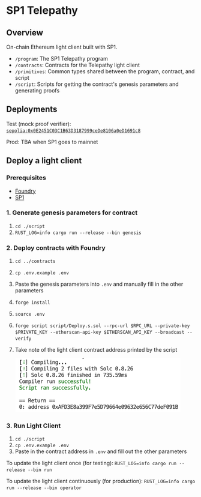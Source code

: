 # SP1 Telepathy

## Overview

On-chain Ethereum light client built with SP1.

- `/program`: The SP1 Telepathy program
- `/contracts`: Contracts for the Telepathy light client
- `/primitives`: Common types shared between the program, contract, and script
- `/script`: Scripts for getting the contract's genesis parameters and generating proofs


## Deployments
Test (mock proof verifier): [`sepolia:0x0E2451C03C1B63D3187999ceDe8106a0eD1691c8`](https://sepolia.etherscan.io/address/0x0E2451C03C1B63D3187999ceDe8106a0eD1691c8)

Prod: TBA when SP1 goes to mainnet

## Deploy a light client

### Prerequisites 
- [Foundry](https://book.getfoundry.sh/getting-started/installation)
- [SP1](https://docs.succinct.xyz/getting-started/install.html)
  
### 1. Generate genesis parameters for contract

1. `cd ./script`
2. `RUST_LOG=info cargo run --release --bin genesis`

### 2. Deploy contracts with Foundry

1. `cd ../contracts`
2. `cp .env.example .env`
3. Paste the genesis parameters into `.env` and manually fill in the other parameters
4. `forge install`
5. `source .env`
6. `forge script script/Deploy.s.sol --rpc-url $RPC_URL --private-key $PRIVATE_KEY --etherscan-api-key $ETHERSCAN_API_KEY --broadcast --verify`
7. Take note of the light client contract address printed by the script
   
   ![alt text](./return-image.png)

### 3. Run Light Client

1. `cd ./script`
2. `cp .env.example .env`
3. Paste in the contract address in `.env` and fill out the other parameters

To update the light client once (for testing): `RUST_LOG=info cargo run --release --bin run`

To update the light client continuously (for production): `RUST_LOG=info cargo run --release --bin operator`
